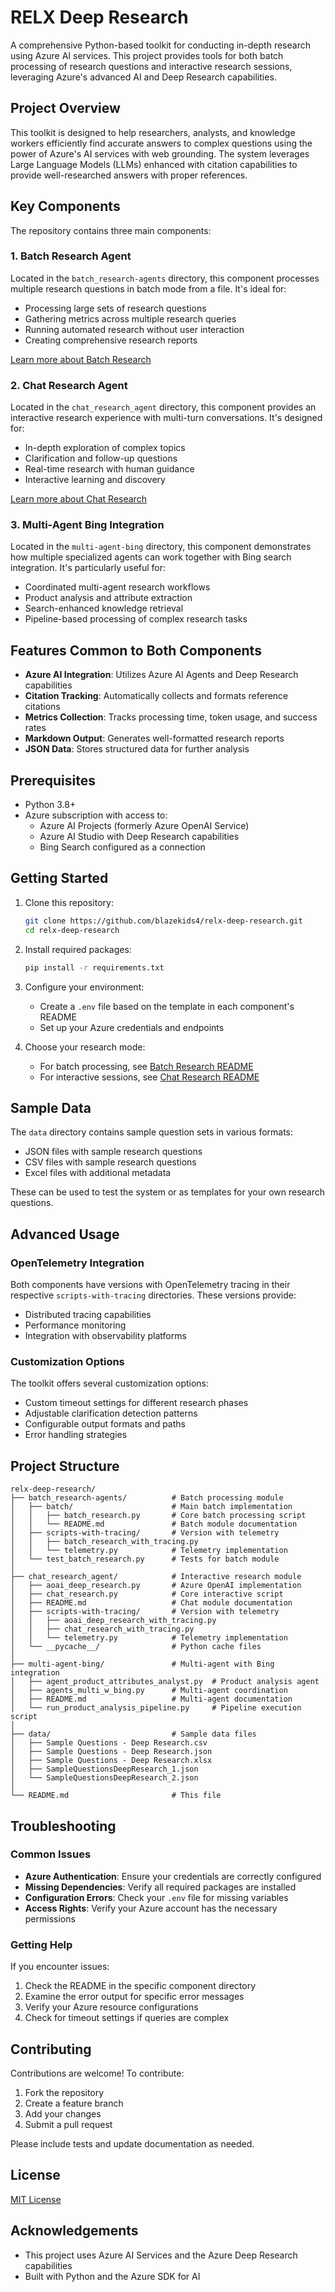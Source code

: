 # RELX Deep Research

A comprehensive Python-based toolkit for conducting in-depth research using Azure AI services. This project provides tools for both batch processing of research questions and interactive research sessions, leveraging Azure's advanced AI and Deep Research capabilities.

## Project Overview

This toolkit is designed to help researchers, analysts, and knowledge workers efficiently find accurate answers to complex questions using the power of Azure's AI services with web grounding. The system leverages Large Language Models (LLMs) enhanced with citation capabilities to provide well-researched answers with proper references.

## Key Components

The repository contains three main components:

### 1. Batch Research Agent

Located in the `batch_research-agents` directory, this component processes multiple research questions in batch mode from a file. It's ideal for:

- Processing large sets of research questions
- Gathering metrics across multiple research queries
- Running automated research without user interaction
- Creating comprehensive research reports

[Learn more about Batch Research](batch_research-agents/batch/README.md)

### 2. Chat Research Agent

Located in the `chat_research_agent` directory, this component provides an interactive research experience with multi-turn conversations. It's designed for:

- In-depth exploration of complex topics
- Clarification and follow-up questions
- Real-time research with human guidance
- Interactive learning and discovery

[Learn more about Chat Research](chat_research_agent/README.md)

### 3. Multi-Agent Bing Integration

Located in the `multi-agent-bing` directory, this component demonstrates how multiple specialized agents can work together with Bing search integration. It's particularly useful for:

- Coordinated multi-agent research workflows
- Product analysis and attribute extraction
- Search-enhanced knowledge retrieval
- Pipeline-based processing of complex research tasks

## Features Common to Both Components

- **Azure AI Integration**: Utilizes Azure AI Agents and Deep Research capabilities
- **Citation Tracking**: Automatically collects and formats reference citations
- **Metrics Collection**: Tracks processing time, token usage, and success rates
- **Markdown Output**: Generates well-formatted research reports
- **JSON Data**: Stores structured data for further analysis

## Prerequisites

- Python 3.8+
- Azure subscription with access to:
  - Azure AI Projects (formerly Azure OpenAI Service)
  - Azure AI Studio with Deep Research capabilities
  - Bing Search configured as a connection

## Getting Started

1. Clone this repository:

   ```bash
   git clone https://github.com/blazekids4/relx-deep-research.git
   cd relx-deep-research
   ```

1. Install required packages:

   ```bash
   pip install -r requirements.txt
   ```

1. Configure your environment:
   - Create a `.env` file based on the template in each component's README
   - Set up your Azure credentials and endpoints

1. Choose your research mode:
   - For batch processing, see [Batch Research README](batch_research-agents/batch/README.md)
   - For interactive sessions, see [Chat Research README](chat_research_agent/README.md)

## Sample Data

The `data` directory contains sample question sets in various formats:

- JSON files with sample research questions
- CSV files with sample research questions
- Excel files with additional metadata

These can be used to test the system or as templates for your own research questions.

## Advanced Usage

### OpenTelemetry Integration

Both components have versions with OpenTelemetry tracing in their respective `scripts-with-tracing` directories. These versions provide:

- Distributed tracing capabilities
- Performance monitoring
- Integration with observability platforms

### Customization Options

The toolkit offers several customization options:

- Custom timeout settings for different research phases
- Adjustable clarification detection patterns
- Configurable output formats and paths
- Error handling strategies

## Project Structure

```plaintext
relx-deep-research/
├── batch_research-agents/          # Batch processing module
│   ├── batch/                      # Main batch implementation
│   │   ├── batch_research.py       # Core batch processing script
│   │   └── README.md               # Batch module documentation
│   ├── scripts-with-tracing/       # Version with telemetry
│   │   ├── batch_research_with_tracing.py
│   │   └── telemetry.py            # Telemetry implementation
│   └── test_batch_research.py      # Tests for batch module
│
├── chat_research_agent/            # Interactive research module
│   ├── aoai_deep_research.py       # Azure OpenAI implementation
│   ├── chat_research.py            # Core interactive script
│   ├── README.md                   # Chat module documentation
│   ├── scripts-with-tracing/       # Version with telemetry
│   │   ├── aoai_deep_research_with_tracing.py
│   │   ├── chat_research_with_tracing.py
│   │   └── telemetry.py            # Telemetry implementation
│   └── __pycache__/                # Python cache files
│
├── multi-agent-bing/               # Multi-agent with Bing integration
│   ├── agent_product_attributes_analyst.py  # Product analysis agent
│   ├── agents_multi_w_bing.py      # Multi-agent coordination
│   ├── README.md                   # Multi-agent documentation
│   └── run_product_analysis_pipeline.py     # Pipeline execution script
│
├── data/                           # Sample data files
│   ├── Sample Questions - Deep Research.csv
│   ├── Sample Questions - Deep Research.json
│   ├── Sample Questions - Deep Research.xlsx
│   ├── SampleQuestionsDeepResearch_1.json
│   └── SampleQuestionsDeepResearch_2.json
│
└── README.md                       # This file
```

## Troubleshooting

### Common Issues

- **Azure Authentication**: Ensure your credentials are correctly configured
- **Missing Dependencies**: Verify all required packages are installed
- **Configuration Errors**: Check your `.env` file for missing variables
- **Access Rights**: Verify your Azure account has the necessary permissions

### Getting Help

If you encounter issues:

1. Check the README in the specific component directory
2. Examine the error output for specific error messages
3. Verify your Azure resource configurations
4. Check for timeout settings if queries are complex

## Contributing

Contributions are welcome! To contribute:

1. Fork the repository
2. Create a feature branch
3. Add your changes
4. Submit a pull request

Please include tests and update documentation as needed.

## License

[MIT License](LICENSE)

## Acknowledgements

- This project uses Azure AI Services and the Azure Deep Research capabilities
- Built with Python and the Azure SDK for AI
